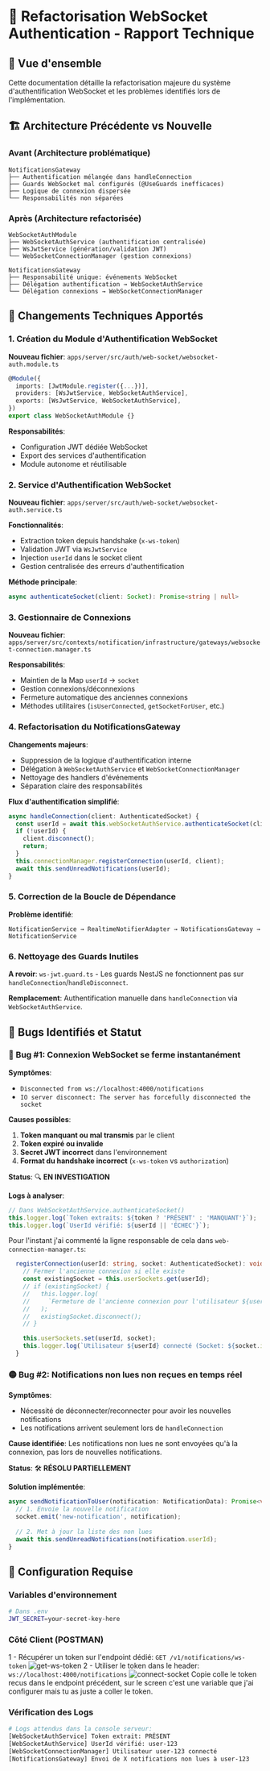 # 🔧 Refactorisation WebSocket Authentication - Rapport Technique

## 📖 Vue d'ensemble

Cette documentation détaille la refactorisation majeure du système d'authentification WebSocket et les problèmes identifiés lors de l'implémentation.

## 🏗️ Architecture Précédente vs Nouvelle

### Avant (Architecture problématique)
```
NotificationsGateway
├── Authentification mélangée dans handleConnection
├── Guards WebSocket mal configurés (@UseGuards inefficaces)
├── Logique de connexion dispersée
└── Responsabilités non séparées
```

### Après (Architecture refactorisée)
```
WebSocketAuthModule
├── WebSocketAuthService (authentification centralisée)
├── WsJwtService (génération/validation JWT)
└── WebSocketConnectionManager (gestion connexions)

NotificationsGateway
├── Responsabilité unique: événements WebSocket
├── Délégation authentification → WebSocketAuthService
└── Délégation connexions → WebSocketConnectionManager
```

## 🔄 Changements Techniques Apportés

### 1. Création du Module d'Authentification WebSocket

**Nouveau fichier**: `apps/server/src/auth/web-socket/websocket-auth.module.ts`
```typescript
@Module({
  imports: [JwtModule.register({...})],
  providers: [WsJwtService, WebSocketAuthService],
  exports: [WsJwtService, WebSocketAuthService],
})
export class WebSocketAuthModule {}
```

**Responsabilités**:
- Configuration JWT dédiée WebSocket
- Export des services d'authentification
- Module autonome et réutilisable

### 2. Service d'Authentification WebSocket

**Nouveau fichier**: `apps/server/src/auth/web-socket/websocket-auth.service.ts`

**Fonctionnalités**:
- Extraction token depuis handshake (`x-ws-token`)
- Validation JWT via `WsJwtService`
- Injection `userId` dans le socket client
- Gestion centralisée des erreurs d'authentification

**Méthode principale**:
```typescript
async authenticateSocket(client: Socket): Promise<string | null>
```

### 3. Gestionnaire de Connexions

**Nouveau fichier**: `apps/server/src/contexts/notification/infrastructure/gateways/websocket-connection.manager.ts`

**Responsabilités**:
- Maintien de la Map `userId` → `socket`
- Gestion connexions/déconnexions
- Fermeture automatique des anciennes connexions
- Méthodes utilitaires (`isUserConnected`, `getSocketForUser`, etc.)

### 4. Refactorisation du NotificationsGateway

**Changements majeurs**:
- Suppression de la logique d'authentification interne
- Délégation à `WebSocketAuthService` et `WebSocketConnectionManager`
- Nettoyage des handlers d'événements
- Séparation claire des responsabilités

**Flux d'authentification simplifié**:
```typescript
async handleConnection(client: AuthenticatedSocket) {
  const userId = await this.webSocketAuthService.authenticateSocket(client);
  if (!userId) {
    client.disconnect();
    return;
  }
  this.connectionManager.registerConnection(userId, client);
  await this.sendUnreadNotifications(userId);
}
```

### 5. Correction de la Boucle de Dépendance

**Problème identifié**: 
```
NotificationService → RealtimeNotifierAdapter → NotificationsGateway → NotificationService
```

### 6. Nettoyage des Guards Inutiles

**A revoir**: `ws-jwt.guard.ts` - Les guards NestJS ne fonctionnent pas sur `handleConnection`/`handleDisconnect`.

**Remplacement**: Authentification manuelle dans `handleConnection` via `WebSocketAuthService`.

## 🐛 Bugs Identifiés et Statut

### 🔴 Bug #1: Connexion WebSocket se ferme instantanément
**Symptômes**:
- `Disconnected from ws://localhost:4000/notifications`
- `IO server disconnect: The server has forcefully disconnected the socket`

**Causes possibles**:
1. **Token manquant ou mal transmis** par le client
2. **Token expiré ou invalide**
3. **Secret JWT incorrect** dans l'environnement
4. **Format du handshake incorrect** (`x-ws-token` vs `authorization`)

**Status**: 🔍 **EN INVESTIGATION**

**Logs à analyser**:
```typescript
// Dans WebSocketAuthService.authenticateSocket()
this.logger.log(`Token extraits: ${token ? 'PRÉSENT' : 'MANQUANT'}`);
this.logger.log(`UserId vérifié: ${userId || 'ÉCHEC'}`);
```
Pour l'instant j'ai commenté la ligne responsable de cela dans `web-connection-manager.ts`:
```ts
  registerConnection(userId: string, socket: AuthenticatedSocket): void {
    // Fermer l'ancienne connexion si elle existe
    const existingSocket = this.userSockets.get(userId);
    // if (existingSocket) {
    //   this.logger.log(
    //     `Fermeture de l'ancienne connexion pour l'utilisateur ${userId}`,
    //   );
    //   existingSocket.disconnect();
    // }

    this.userSockets.set(userId, socket);
    this.logger.log(`Utilisateur ${userId} connecté (Socket: ${socket.id})`);
  }
```

### 🟡 Bug #2: Notifications non lues non reçues en temps réel
**Symptômes**:
- Nécessité de déconnecter/reconnecter pour avoir les nouvelles notifications
- Les notifications arrivent seulement lors de `handleConnection`

**Cause identifiée**: Les notifications non lues ne sont envoyées qu'à la connexion, pas lors de nouvelles notifications.

**Status**: 🛠️ **RÉSOLU PARTIELLEMENT**

**Solution implémentée**:
```typescript
async sendNotificationToUser(notification: NotificationData): Promise<void> {
  // 1. Envoie la nouvelle notification
  socket.emit('new-notification', notification);
  
  // 2. Met à jour la liste des non lues
  await this.sendUnreadNotifications(notification.userId);
}
```


## 🔧 Configuration Requise

### Variables d'environnement
```bash
# Dans .env
JWT_SECRET=your-secret-key-here
```

### Côté Client (POSTMAN)

1 - Récupérer un token sur l'endpoint dédié:
`GET /v1/notifications/ws-token`
![get-ws-token](./Screenshot%202025-07-22%20at%2012.44.56.png)
2 - Utiliser le token dans le header:
`ws://localhost:4000/notifications`
![connect-socket](./Screenshot%202025-07-22%20at%2012.32.09.png)
Copie colle le token recus dans le endpoint précédent, sur le screen c'est une variable que j'ai configurer mais tu as juste a coller le token.

### Vérification des Logs
```bash
# Logs attendus dans la console serveur:
[WebSocketAuthService] Token extrait: PRÉSENT
[WebSocketAuthService] UserId vérifié: user-123
[WebSocketConnectionManager] Utilisateur user-123 connecté
[NotificationsGateway] Envoi de X notifications non lues à user-123
```